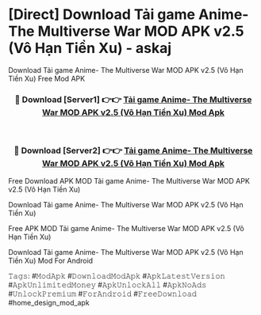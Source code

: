 # [Direct] Download Tải game Anime- The Multiverse War MOD APK v2.5 (Vô Hạn Tiền Xu) - askaj
Download Tải game Anime- The Multiverse War MOD APK v2.5 (Vô Hạn Tiền Xu) Free Mod APK

<div align="center">
<h3>🔴 Download [Server1] 👉👉 <a href="https://apk-comot.site?title=Tải_game_Anime-_The_Multiverse_War_MOD_APK_v2.5_(Vô_Hạn_Tiền_Xu)">Tải game Anime- The Multiverse War MOD APK v2.5 (Vô Hạn Tiền Xu) Mod Apk</a></h3><br>

<h3>🔴 Download [Server2] 👉👉 <a href="https://apk-comot.site?title=Tải_game_Anime-_The_Multiverse_War_MOD_APK_v2.5_(Vô_Hạn_Tiền_Xu)">Tải game Anime- The Multiverse War MOD APK v2.5 (Vô Hạn Tiền Xu) Mod Apk</a></h3>
</div>


Free Download APK MOD Tải game Anime- The Multiverse War MOD APK v2.5 (Vô Hạn Tiền Xu)

Download Tải game Anime- The Multiverse War MOD APK v2.5 (Vô Hạn Tiền Xu) 

Free APK MOD Tải game Anime- The Multiverse War MOD APK v2.5 (Vô Hạn Tiền Xu) 

Download Tải game Anime- The Multiverse War MOD APK v2.5 (Vô Hạn Tiền Xu) Mod For Android

𝚃𝚊𝚐𝚜: #𝙼𝚘𝚍𝙰𝚙𝚔 #𝙳𝚘𝚠𝚗𝚕𝚘𝚊𝚍𝙼𝚘𝚍𝙰𝚙𝚔 #𝙰𝚙𝚔𝙻𝚊𝚝𝚎𝚜𝚝𝚅𝚎𝚛𝚜𝚒𝚘𝚗 #𝙰𝚙𝚔𝚄𝚗𝚕𝚒𝚖𝚒𝚝𝚎𝚍𝙼𝚘𝚗𝚎𝚢 #𝙰𝚙𝚔𝚄𝚗𝚕𝚘𝚌𝚔𝙰𝚕𝚕 #𝙰𝚙𝚔𝙽𝚘𝙰𝚍𝚜 #𝚄𝚗𝚕𝚘𝚌𝚔𝙿𝚛𝚎𝚖𝚒𝚞𝚖 #𝙵𝚘𝚛𝙰𝚗𝚍𝚛𝚘𝚒𝚍 #𝙵𝚛𝚎𝚎𝙳𝚘𝚠𝚗𝚕𝚘𝚊𝚍 #home_design_mod_apk
